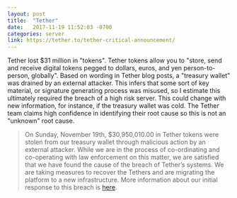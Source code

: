 ```yaml
---
layout: post
title:  "Tether"
date:   2017-11-19 11:52:03 -0700
categories: server
link: https://tether.to/tether-critical-announcement/
---
```

Tether lost $31 million in "tokens". Tether tokens allow you to "store, send and receive digital tokens pegged to dollars, euros, and yen person-to-person, globally". Based on wording in Tether blog posts, a "treasury wallet" was drained by an external attacker. This infers that some sort of key material, or signature generating process was misused, so I estimate this ultimately required the breach of a high risk server. This could change with new information, for instance, if the treasury wallet was cold. The Tether team claims high confidence in identifying their root cause so this is not an "unknown" root cause.

> On Sunday, November 19th, $30,950,010.00 in Tether tokens were stolen from our treasury wallet through malicious action by an external attacker. While we are in the process of co-ordinating and co-operating with law enforcement on this matter, we are satisfied that we have found the cause of the breach of Tether’s systems. We are taking measures to recover the Tethers and are migrating the platform to a new infrastructure. More information about our initial response to this breach is [here](https://tether.to/tether-critical-announcement/).
